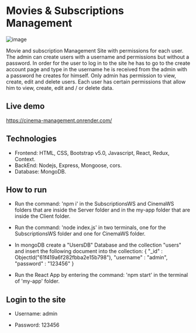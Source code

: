 
# Movies & Subscriptions Management

![image](https://user-images.githubusercontent.com/93710408/157208516-89070fc9-aa0d-4e4b-aae9-7399e7079a41.png)

Movie and subscription Management Site with permissions for each user.
The admin can create users with a username and permissions but without a password.
In order for the user to log in to the site he has to go to the create account page 
and type in the username he is received from the admin with a password he creates for himself.
Only admin has permission to view, create, edit and delete users.
Each user has certain permissions that allow him to view, create, edit and / or delete data.

## Live demo

https://cinema-management.onrender.com/

## Technologies

*	Frontend: HTML, CSS, Bootstrap v5.0, Javascript, React, Redux, Context.
*	BackEnd: Nodejs, Express, Mongoose, cors.
*	Database: MongoDB.

## How to run

* Run the command: 'npm i' in the SubscriptionsWS and CinemaWS folders that are inside the Server folder
  and in the my-app folder that are inside the Client folder.
  
* Run the command: 'node index.js' in two terminals, one for the SubscriptionsWS folder and one for CinemaWS folder.

* In mongoDB create a "UsersDB" Database and the collection "users" 
  and insert the following document into the collection: { "_id" : ObjectId("61f419a6f282fbba2e15b798"), "username" : "admin", "password" : "123456" }

* Run the React App by entering the command: 'npm start' in the terminal of 'my-app' folder.

## Login to the site

* Username: admin

* Password: 123456
